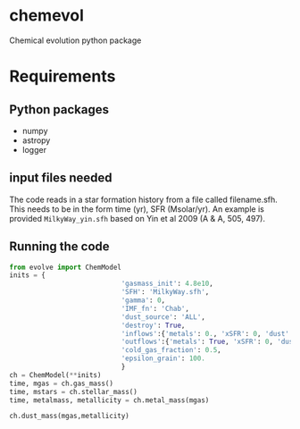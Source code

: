 # chemevol
Chemical evolution python package

# Requirements

## Python packages
- numpy
- astropy
- logger

## input files needed
The code reads in a star formation history from a file called filename.sfh.  This needs to be in the form time (yr), SFR (Msolar/yr).    An example is provided `MilkyWay_yin.sfh` based on Yin et al 2009 (A & A, 505, 497).

## Running the code
```python
from evolve import ChemModel
inits = {
							'gasmass_init': 4.8e10,
							'SFH': 'MilkyWay.sfh',
							'gamma': 0,
							'IMF_fn': 'Chab',
							'dust_source': 'ALL',
							'destroy': True,
							'inflows':{'metals': 0., 'xSFR': 0, 'dust': True},
  							'outflows':{'metals': True, 'xSFR': 0, 'dust': True},
							'cold_gas_fraction': 0.5,
							'epsilon_grain': 100.
							}
ch = ChemModel(**inits)
time, mgas = ch.gas_mass()
time, mstars = ch.stellar_mass()
time, metalmass, metallicity = ch.metal_mass(mgas)

ch.dust_mass(mgas,metallicity)

```
